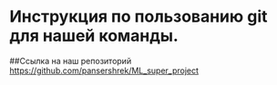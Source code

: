 # Инструкция по пользованию git для нашей команды.

##Ссылка на наш репозиторий
https://github.com/pansershrek/ML_super_project